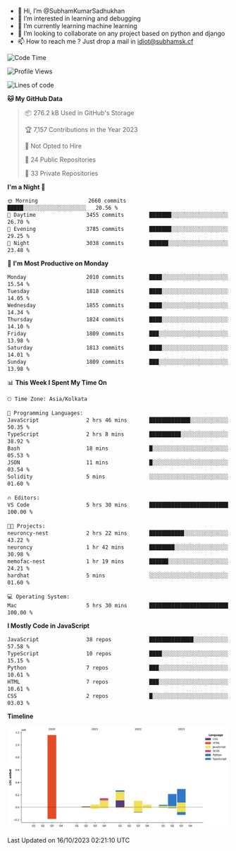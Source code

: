 - 👋 Hi, I’m @SubhamKumarSadhukhan
- 👀 I’m interested in learning and debugging
- 🌱 I’m currently learning machine learning
- 💞️ I’m looking to collaborate on any project based on python and django
- 📫 How to reach me ?
      Just drop a mail in idiot@subhamsk.cf

<!---
SubhamKumarSadhukhan/SubhamKumarSadhukhan is a ✨ special ✨ repository because its `README.md` (this file) appears on your GitHub profile.
You can click the Preview link to take a look at your changes.
--->


<!--START_SECTION:waka-->
![Code Time](http://img.shields.io/badge/Code%20Time-1%2C594%20hrs%2035%20mins-blue)

![Profile Views](http://img.shields.io/badge/Profile%20Views-1-blue)

![Lines of code](https://img.shields.io/badge/From%20Hello%20World%20I%27ve%20Written-2.3%20million%20lines%20of%20code-blue)

**🐱 My GitHub Data** 

> 📦 276.2 kB Used in GitHub's Storage 
 > 
> 🏆 7,157 Contributions in the Year 2023
 > 
> 🚫 Not Opted to Hire
 > 
> 📜 24 Public Repositories 
 > 
> 🔑 33 Private Repositories 
 > 
**I'm a Night 🦉** 

```text
🌞 Morning                2660 commits        █████░░░░░░░░░░░░░░░░░░░░   20.56 % 
🌆 Daytime                3455 commits        ███████░░░░░░░░░░░░░░░░░░   26.70 % 
🌃 Evening                3785 commits        ███████░░░░░░░░░░░░░░░░░░   29.25 % 
🌙 Night                  3038 commits        ██████░░░░░░░░░░░░░░░░░░░   23.48 % 
```
📅 **I'm Most Productive on Monday** 

```text
Monday                   2010 commits        ████░░░░░░░░░░░░░░░░░░░░░   15.54 % 
Tuesday                  1818 commits        ████░░░░░░░░░░░░░░░░░░░░░   14.05 % 
Wednesday                1855 commits        ████░░░░░░░░░░░░░░░░░░░░░   14.34 % 
Thursday                 1824 commits        ████░░░░░░░░░░░░░░░░░░░░░   14.10 % 
Friday                   1809 commits        ███░░░░░░░░░░░░░░░░░░░░░░   13.98 % 
Saturday                 1813 commits        ████░░░░░░░░░░░░░░░░░░░░░   14.01 % 
Sunday                   1809 commits        ███░░░░░░░░░░░░░░░░░░░░░░   13.98 % 
```


📊 **This Week I Spent My Time On** 

```text
🕑︎ Time Zone: Asia/Kolkata

💬 Programming Languages: 
JavaScript               2 hrs 46 mins       █████████████░░░░░░░░░░░░   50.35 % 
TypeScript               2 hrs 8 mins        ██████████░░░░░░░░░░░░░░░   38.92 % 
Bash                     18 mins             █░░░░░░░░░░░░░░░░░░░░░░░░   05.53 % 
JSON                     11 mins             █░░░░░░░░░░░░░░░░░░░░░░░░   03.54 % 
Solidity                 5 mins              ░░░░░░░░░░░░░░░░░░░░░░░░░   01.60 % 

🔥 Editors: 
VS Code                  5 hrs 30 mins       █████████████████████████   100.00 % 

🐱‍💻 Projects: 
neuroncy-nest            2 hrs 22 mins       ███████████░░░░░░░░░░░░░░   43.22 % 
neuroncy                 1 hr 42 mins        ████████░░░░░░░░░░░░░░░░░   30.98 % 
memofac-nest             1 hr 19 mins        ██████░░░░░░░░░░░░░░░░░░░   24.21 % 
hardhat                  5 mins              ░░░░░░░░░░░░░░░░░░░░░░░░░   01.60 % 

💻 Operating System: 
Mac                      5 hrs 30 mins       █████████████████████████   100.00 % 
```

**I Mostly Code in JavaScript** 

```text
JavaScript               38 repos            ██████████████░░░░░░░░░░░   57.58 % 
TypeScript               10 repos            ████░░░░░░░░░░░░░░░░░░░░░   15.15 % 
Python                   7 repos             ███░░░░░░░░░░░░░░░░░░░░░░   10.61 % 
HTML                     7 repos             ███░░░░░░░░░░░░░░░░░░░░░░   10.61 % 
CSS                      2 repos             █░░░░░░░░░░░░░░░░░░░░░░░░   03.03 % 
```



**Timeline**

![Lines of Code chart](https://raw.githubusercontent.com/SubhamKumarSadhukhan/SubhamKumarSadhukhan/main/assets/bar_graph.png)


 Last Updated on 16/10/2023 02:21:10 UTC
<!--END_SECTION:waka-->
